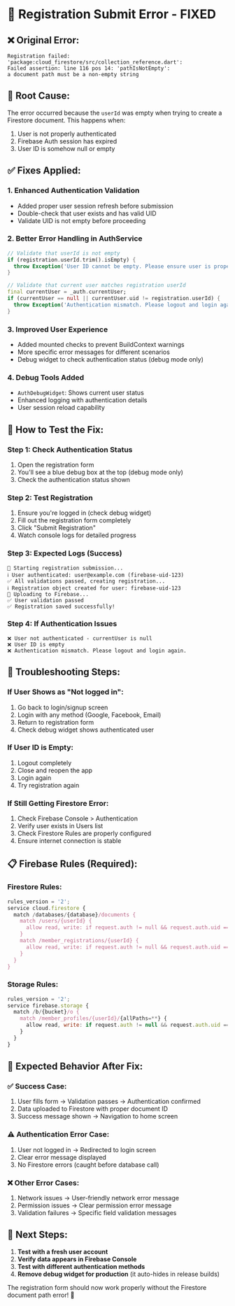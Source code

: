 # 🔧 Registration Submit Error - FIXED

## ❌ Original Error:
```
Registration failed: 'package:cloud_firestore/src/collection_reference.dart': 
Failed assertion: line 116 pos 14: 'pathIsNotEmpty': 
a document path must be a non-empty string
```

## 🎯 Root Cause:
The error occurred because the `userId` was empty when trying to create a Firestore document. This happens when:
1. User is not properly authenticated
2. Firebase Auth session has expired
3. User ID is somehow null or empty

## ✅ Fixes Applied:

### 1. **Enhanced Authentication Validation**
- Added proper user session refresh before submission
- Double-check that user exists and has valid UID
- Validate UID is not empty before proceeding

### 2. **Better Error Handling in AuthService**
```dart
// Validate that userId is not empty
if (registration.userId.trim().isEmpty) {
  throw Exception('User ID cannot be empty. Please ensure user is properly authenticated.');
}

// Validate that current user matches registration userId
final currentUser = _auth.currentUser;
if (currentUser == null || currentUser.uid != registration.userId) {
  throw Exception('Authentication mismatch. Please logout and login again.');
}
```

### 3. **Improved User Experience**
- Added mounted checks to prevent BuildContext warnings
- More specific error messages for different scenarios
- Debug widget to check authentication status (debug mode only)

### 4. **Debug Tools Added**
- `AuthDebugWidget`: Shows current user status
- Enhanced logging with authentication details
- User session reload capability

## 🧪 How to Test the Fix:

### Step 1: Check Authentication Status
1. Open the registration form
2. You'll see a blue debug box at the top (debug mode only)
3. Check the authentication status shown

### Step 2: Test Registration
1. Ensure you're logged in (check debug widget)
2. Fill out the registration form completely
3. Click "Submit Registration"
4. Watch console logs for detailed progress

### Step 3: Expected Logs (Success)
```
🔄 Starting registration submission...
ℹ️ User authenticated: user@example.com (firebase-uid-123)
✅ All validations passed, creating registration...
ℹ️ Registration object created for user: firebase-uid-123
🔄 Uploading to Firebase...
✅ User validation passed
✅ Registration saved successfully!
```

### Step 4: If Authentication Issues
```
❌ User not authenticated - currentUser is null
❌ User ID is empty
❌ Authentication mismatch. Please logout and login again.
```

## 🔧 Troubleshooting Steps:

### If User Shows as "Not logged in":
1. Go back to login/signup screen
2. Login with any method (Google, Facebook, Email)
3. Return to registration form
4. Check debug widget shows authenticated user

### If User ID is Empty:
1. Logout completely
2. Close and reopen the app
3. Login again
4. Try registration again

### If Still Getting Firestore Error:
1. Check Firebase Console > Authentication
2. Verify user exists in Users list
3. Check Firestore Rules are properly configured
4. Ensure internet connection is stable

## 📋 Firebase Rules (Required):

### Firestore Rules:
```javascript
rules_version = '2';
service cloud.firestore {
  match /databases/{database}/documents {
    match /users/{userId} {
      allow read, write: if request.auth != null && request.auth.uid == userId;
    }
    match /member_registrations/{userId} {
      allow read, write: if request.auth != null && request.auth.uid == userId;
    }
  }
}
```

### Storage Rules:
```javascript
rules_version = '2';
service firebase.storage {
  match /b/{bucket}/o {
    match /member_profiles/{userId}/{allPaths=**} {
      allow read, write: if request.auth != null && request.auth.uid == userId;
    }
  }
}
```

## 🎯 Expected Behavior After Fix:

### ✅ Success Case:
1. User fills form → Validation passes → Authentication confirmed
2. Data uploaded to Firestore with proper document ID
3. Success message shown → Navigation to home screen

### ⚠️ Authentication Error Case:
1. User not logged in → Redirected to login screen
2. Clear error message displayed
3. No Firestore errors (caught before database call)

### ❌ Other Error Cases:
1. Network issues → User-friendly network error message
2. Permission issues → Clear permission error message
3. Validation failures → Specific field validation messages

## 🚀 Next Steps:

1. **Test with a fresh user account**
2. **Verify data appears in Firebase Console**
3. **Test with different authentication methods**
4. **Remove debug widget for production** (it auto-hides in release builds)

The registration form should now work properly without the Firestore document path error! 🎉
